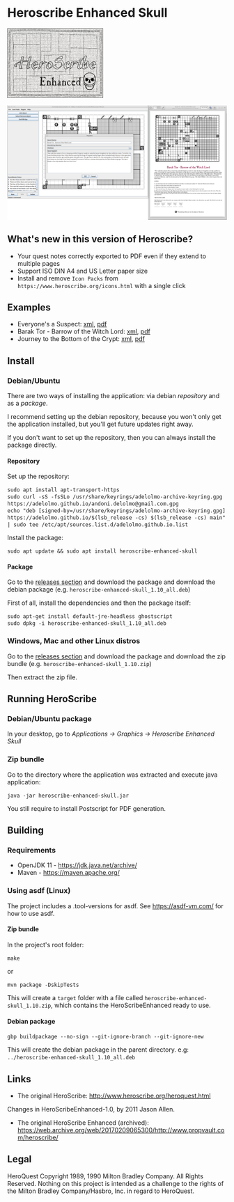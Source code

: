 # Heroscribe Enhanced Skull

<img src="src/main/resources/Splash.jpg" width="220" height="160">

![Heroscribe Enhance UI and PDF export](examples/screenshot.png)



## What's new in this version of Heroscribe?

- Your quest notes correctly exported to PDF even if they extend to multiple pages
- Support ISO DIN A4 and US Letter paper size
- Install and remove `Icon Packs` from `https://www.heroscribe.org/icons.html` with a single click

## Examples

- Everyone's a Suspect: [xml](examples/Everyone's%20a%20Suspect.xml), [pdf](examples/Everyone's%20a%20Suspect.pdf)
- Barak Tor - Barrow of the Witch Lord: [xml](examples/HQBase-12-BarakTor-BarrowoftheWitchLord_EU.xml), [pdf](examples/HQBase-12-BarakTor-BarrowoftheWitchLord_EU.pdf)
- Journey to the Bottom of the Crypt: [xml](examples/Journey%20to%20the%20Bottom%20of%20the%20Crypt.xml), [pdf](examples/Journey%20to%20the%20Bottom%20of%20the%20Crypt.pdf)

## Install

### Debian/Ubuntu

There are two ways of installing the application: via debian _repository_ and as a _package_.

I recommend setting up the debian repository, because you won't only get the application installed,
but you'll get future updates right away.

If you don't want to set up the repository, then you can always install the package directly.

#### Repository

Set up the repository:

    sudo apt install apt-transport-https
    sudo curl -sS -fsSLo /usr/share/keyrings/adelolmo-archive-keyring.gpg https://adelolmo.github.io/andoni.delolmo@gmail.com.gpg
    echo "deb [signed-by=/usr/share/keyrings/adelolmo-archive-keyring.gpg] https://adelolmo.github.io/$(lsb_release -cs) $(lsb_release -cs) main" | sudo tee /etc/apt/sources.list.d/adelolmo.github.io.list

Install the package:

    sudo apt update && sudo apt install heroscribe-enhanced-skull

#### Package

Go to the [releases section](https://github.com/adelolmo/heroscribe/releases/latest) and download the package
and download the debian package (e.g. `heroscribe-enhanced-skull_1.10_all.deb`)

First of all, install the dependencies and then the package itself:

    sudo apt-get install default-jre-headless ghostscript
    sudo dpkg -i heroscribe-enhanced-skull_1.10_all.deb

### Windows, Mac and other Linux distros

Go to the [releases section](https://github.com/adelolmo/heroscribe/releases/latest) and download the package
and download the zip bundle (e.g. `heroscribe-enhanced-skull_1.10.zip`)

Then extract the zip file.

## Running HeroScribe

### Debian/Ubuntu package

In your desktop, go to _Applications -> Graphics -> Heroscribe Enhanced Skull_

### Zip bundle

Go to the directory where the application was extracted and execute java application:

    java -jar heroscribe-enhanced-skull.jar

You still require to install Postscript for PDF generation.

## Building

### Requirements

- OpenJDK 11 - https://jdk.java.net/archive/
- Maven - https://maven.apache.org/

### Using asdf (Linux)

The project includes a .tool-versions for asdf.
See https://asdf-vm.com/ for how to use asdf.

#### Zip bundle
In the project's root folder:

    make

or

    mvn package -DskipTests

This will create a `target` folder with a file called `heroscribe-enhanced-skull_1.10.zip`, which contains the HeroScribeEnhanced ready to use.

#### Debian package

    gbp buildpackage --no-sign --git-ignore-branch --git-ignore-new

This will create the debian package in the parent directory. e.g: `../heroscribe-enhanced-skull_1.10_all.deb`

## Links

- The original HeroScribe: <http://www.heroscribe.org/heroquest.html>

Changes in HeroScribeEnhanced-1.0, by 2011 Jason Allen.
- The original HeroScribe Enhanced (archived): <https://web.archive.org/web/20170209065300/http://www.propvault.com/heroscribe/>

## Legal

HeroQuest Copyright 1989, 1990 Milton Bradley Company. All Rights Reserved. Nothing on this project is intended as a challenge to the rights of the Milton Bradley Company/Hasbro, Inc. in regard to HeroQuest.
